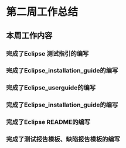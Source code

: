 # 第二周工作总结  

## 本周工作内容  
### 完成了Eclipse 测试指引的编写
### 完成了Eclipse_installation_guide的编写
### 完成了Eclipse_userguide的编写
### 完成了Eclipse_installation_guide的编写
### 完成了Eclipse README的编写
### 完成了测试报告模板、缺陷报告模板的编写
